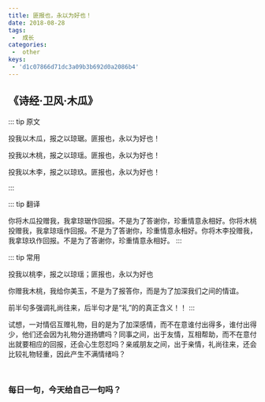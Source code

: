 ```yaml
---
title: 匪报也，永以为好也！
date: 2018-08-28
tags:
 -  成长
categories:
 -  other
keys:
 - 'd1c07866d71dc3a09b3b692d0a2086b4'
---
```


## 《诗经·卫风·木瓜》

<!-- <marquee></marquee> -->



::: tip 原文

投我以木瓜，报之以琼琚。匪报也，永以为好也！

投我以木桃，报之以琼瑶。匪报也，永以为好也！

投我以木李，报之以琼玖。匪报也，永以为好也！

:::

::: tip 翻译

你将木瓜投赠我，我拿琼琚作回报。不是为了答谢你，珍重情意永相好。你将木桃投赠我，我拿琼瑶作回报。不是为了答谢你，珍重情意永相好。你将木李投赠我，我拿琼玖作回报。不是为了答谢你，珍重情意永相好。
:::

::: tip 常用

投我以桃李，报之以琼瑶；匪报也，永以为好也

你赠我木桃，我给你美玉，不是为了报答你，而是为了加深我们之间的情谊。

前半句多强调礼尚往来，后半句才是“礼”的的真正含义！！
:::


试想，一对情侣互赠礼物，目的是为了加深感情，而不在意谁付出得多，谁付出得少，他们还会因为礼物分道扬镳吗？同事之间，出于友情，互相帮助，而不在意付出就要相应的回报，还会心生怨怼吗？亲戚朋友之间，出于亲情，礼尚往来，还会比较礼物轻重，因此产生不满情绪吗？

<div style = 'margin-top: 50px;'>
    <h3>每日一句，今天给自己一句吗？</h3>
    <boxx changeTime="3000"/>
</div>

